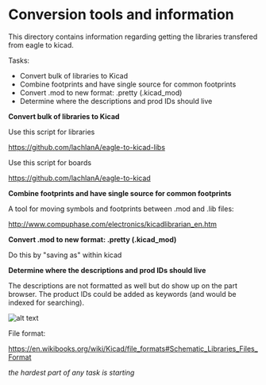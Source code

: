 Conversion tools and information
====================================

This directory contains information regarding getting the libraries transfered from eagle to kicad.

Tasks:

* Convert bulk of libraries to Kicad
* Combine footprints and have single source for common footprints
* Convert .mod to new format: .pretty (.kicad_mod)
* Determine where the descriptions and prod IDs should live

**Convert bulk of libraries to Kicad**

Use this script for libraries

https://github.com/lachlanA/eagle-to-kicad-libs

Use this script for boards

https://github.com/lachlanA/eagle-to-kicad

**Combine footprints and have single source for common footprints**

A tool for moving symbols and footprints between .mod and .lib files:

http://www.compuphase.com/electronics/kicadlibrarian_en.htm

**Convert .mod to new format: .pretty (.kicad_mod)**

Do this by "saving as" within kicad

**Determine where the descriptions and prod IDs should live**

The descriptions are not formatted as well but do show up on the part browser.  The product IDs could be added as keywords (and would be indexed for searching).

![alt text](https://raw.githubusercontent.com/sparkfun/SparkFun-KiCad-libraries/master/Conversion/description_tag_example.jpg "Example description")

File format:

https://en.wikibooks.org/wiki/Kicad/file_formats#Schematic_Libraries_Files_Format

*the hardest part of any task is starting* 
